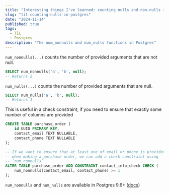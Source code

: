 ```yaml
---
title: "Interesting things I've learned: counting nulls and non-nulls in Postgres"
slug: "til-counting-nulls-in-postgres"
date: "2024-11-14"
published: true
tags:
  - TIL
  - Postgres
description: "The num_nonnulls and num_nulls functions in Postgres"
---
```


`num_nonnulls(...)` counts the number of provided arguments that are not null. 

```sql
SELECT num_nonnulls('a', 'b', null); 
-- Returns 2
```

`num_nulls(...)` counts the number of provided arguments that are null.

```sql
SELECT num_nulls('a', 'b', null); 
-- Returns 1
```

This is useful in a check constraint, if you need to ensure that exactly some number of columns are provided

```sql
CREATE TABLE purchase_order (
    id UUID PRIMARY KEY,
    contact_email TEXT NULLABLE,
    contact_phone TEXT NULLABLE
);

-- If we want to ensure that at least one of email or phone is provided 
-- when making a purchase order, we can add a check constraint using 
-- `num_nonnulls`
ALTER TABLE purchase_order ADD CONSTRAINT contact_info_check CHECK (
    num_nonnulls(contact_email, contact_phone) >= 1
);
```

`num_nonnulls` and `num_nulls` are available in Postgres 9.6+ ([docs](https://www.postgresql.org/docs/9.6/functions-comparison.html#:~:text=Table%209%2D3.%20Comparison%20Functions))